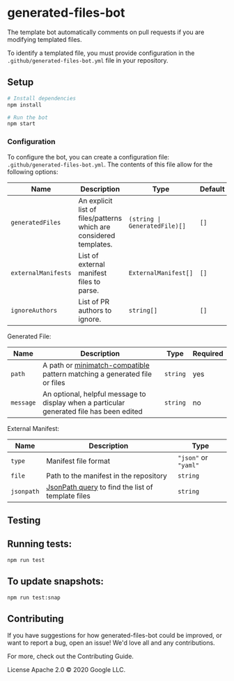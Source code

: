 # generated-files-bot

The template bot automatically comments on pull requests if you are modifying templated files.

To identify a templated file, you must provide configuration in the `.github/generated-files-bot.yml` file in your repository.

## Setup

```sh
# Install dependencies
npm install

# Run the bot
npm start
```

### Configuration

To configure the bot, you can create a configuration file:
`.github/generated-files-bot.yml`. The contents of this file allow for the following
options:

| Name                | Description                                                        | Type                          | Default |
| ------------------- | ------------------------------------------------------------------ | ----------------------------- | ------- |
| `generatedFiles`    | An explicit list of files/patterns which are considered templates. | `(string \| GeneratedFile)[]` | `[]`    |
| `externalManifests` | List of external manifest files to parse.                          | `ExternalManifest[]`          | `[]`    |
| `ignoreAuthors`     | List of PR authors to ignore.                                      | `string[]`                    | `[]`    |

Generated File:

| Name      | Description                                                                                                          | Type     | Required |
| --------- | -------------------------------------------------------------------------------------------------------------------- | -------- | -------- |
| `path`    | A path or [minimatch-compatible](https://www.npmjs.com/package/minimatch) pattern matching a generated file or files | `string` | yes      |
| `message` | An optional, helpful message to display when a particular generated file has been edited                             | `string` | no       |

External Manifest:

| Name       | Description                                                                                  | Type                 |
| ---------- | -------------------------------------------------------------------------------------------- | -------------------- |
| `type`     | Manifest file format                                                                         | `"json"` or `"yaml"` |
| `file`     | Path to the manifest in the repository                                                       | `string`             |
| `jsonpath` | [JsonPath query](https://goessner.net/articles/JsonPath/) to find the list of template files | `string`             |

## Testing

## Running tests:

`npm run test`

## To update snapshots:

`npm run test:snap`

## Contributing

If you have suggestions for how generated-files-bot could be improved, or want to report a bug, open an issue! We'd love all and any contributions.

For more, check out the Contributing Guide.

License
Apache 2.0 © 2020 Google LLC.
